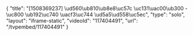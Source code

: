 {
    "title": "[1508369237] \ud560\ub810\ub8e8\uc57c \uc131\uac00\ub300 -  \uc800 \ub192\uc740 \uacf3\uc744 \ud5a5\ud558\uc5ec",
    "type": "solo",
    "layout": "iframe-static",
    "videoId": "117404491",
    "url": "\/tvpembed\/117404491"
}